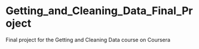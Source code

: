# Getting_and_Cleaning_Data_Final_Project
Final project for the Getting and Cleaning Data course on Coursera
